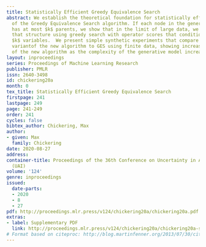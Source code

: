 ```yaml
---
title: Statistically Efficient Greedy Equivalence Search
abstract: We establish the theoretical foundation for statistically efficient variants
  of the Greedy Equivalence Search algorithm. If each node in the generative structure
  has at most $k$ parents, we show that in the limit of large data, we can recover
  that structure using greedy search with operator scores that condition on at most
  $k$ variables.  We present simple synthetic experiments that compare a backward-only
  variantof the new algorithm to GES using finite data, showing increasing benefit
  of the new algorithm as the complexity of the generative model increases.
layout: inproceedings
series: Proceedings of Machine Learning Research
publisher: PMLR
issn: 2640-3498
id: chickering20a
month: 0
tex_title: Statistically Efficient Greedy Equivalence Search
firstpage: 241
lastpage: 249
page: 241-249
order: 241
cycles: false
bibtex_author: Chickering, Max
author:
- given: Max
  family: Chickering
date: 2020-08-27
address: 
container-title: Proceedings of the 36th Conference on Uncertainty in Artificial Intelligence
  (UAI)
volume: '124'
genre: inproceedings
issued:
  date-parts:
  - 2020
  - 8
  - 27
pdf: http://proceedings.mlr.press/v124/chickering20a/chickering20a.pdf
extras:
- label: Supplementary PDF
  link: http://proceedings.mlr.press/v124/chickering20a/chickering20a-supp.pdf
# Format based on citeproc: http://blog.martinfenner.org/2013/07/30/citeproc-yaml-for-bibliographies/
---
```

